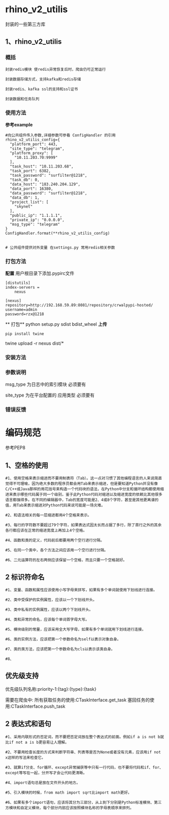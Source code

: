# rhino_v2_utilis
封装的一些第三方库


## 1、rhino_v2_utilis
### 概括

    封装redis模块 使redis异常恢复后时，爬虫仍可正常运行

    封装数据存储方式，支持kafka和redis存储

    封装redis、kafka ssl的支持和ssl证书

    封装数据和任务队列


### 使用方法
**参考example**
```
#向公共组件传入参数,详细参数可参看 ConfigHandler 的引用
rhino_v2_utilis_config={
  "platform_port": 443,
  "site_type": "telegram",
  "platform_proxy": [
    "10.11.203.70:9999"
  ],
  "task_host": "10.11.203.68",
  "task_port": 6382,
  "task_password": "surfilter@1218",
  "task_db": 0,
  "data_host": "183.240.204.129",
  "data_port": 16380,
  "data_password": "surfilter@1218",
  "data_db": 1,
  "project_list": [
    "skynet"
  ],
  "public_ip": "1.1.1.1",
  "private_ip": "0.0.0.0",
  "msg_type": "telegram"
}
ConfigHandler.format(**rhino_v2_utilis_config)


# 公共组件提供对外变量 在settings.py 常用redis相关参数
```
   
    
### 打包方法
**配置**
用户根目录下添加.pypirc文件
```text
[distutils]
index-servers =
    nexus
 
[nexus]
repository=http://192.168.59.89:8081/repository/crwalpypi-hosted/
username=admin
password=rzx@1218
```
** 打包**
python setup.py sdist bdist_wheel
**上传**
```text
pip install twine
```
twine upload -r nexus dist/* 

### 安装方法

### 参数说明
msg_type 为日志中的索引模块 必须要有 

site_type 为在平台配置的 应用类型 必须要有

### 错误反馈


# 编码规范
参考PEP8
## 1、空格的使用
```text
#1、使用空格来表示缩进而不要用制表符（Tab）。这一点对习惯了其他编程语言的人来说简直觉得不可理喻，因为绝大多数的程序员都会用Tab来表示缩进，但是要知道Python并没有像C/C++或Java那样的用花括号来构造一个代码块的语法，在Python中分支和循环结构都使用缩进来表示哪些代码属于同一个级别，鉴于此Python代码对缩进以及缩进宽度的依赖比其他很多语言都强得多。在不同的编辑器中，Tab的宽度可能是2、4或8个字符，甚至是其他更离谱的值，用Tab来表示缩进对Python代码来说可能是一场灾难。

#2、和语法相关的每一层缩进都用4个空格来表示。

#3、每行的字符数不要超过79个字符，如果表达式因太长而占据了多行，除了首行之外的其余各行都应该在正常的缩进宽度上再加上4个空格。

#4、函数和类的定义，代码前后都要用两个空行进行分隔。

#5、在同一个类中，各个方法之间应该用一个空行进行分隔。

#6、二元运算符的左右两侧应该保留一个空格，而且只要一个空格就好。
```
## 2 标识符命名
```text
#1、变量、函数和属性应该使用小写字母来拼写，如果有多个单词就使用下划线进行连接。

#2、类中受保护的实例属性，应该以一个下划线开头。

#3、类中私有的实例属性，应该以两个下划线开头。

#4、类和异常的命名，应该每个单词首字母大写。

#5、模块级别的常量，应该采用全大写字母，如果有多个单词就用下划线进行连接。

#6、类的实例方法，应该把第一个参数命名为self以表示对象自身。

#7、类的类方法，应该把第一个参数命名为cls以表示该类自身。

#8、
```

## 优先级支持
优先级队列名称:priority-1:{tag}:{type}:{task}

需要在爬虫中:
所有获取任务的使用:CTaskInterface.get_task
塞回任务的使用:CTaskInterface.push_task

## 2 表达式和语句
```text
#1、采用内联形式的否定词，而不要把否定词放在整个表达式的前面。例如if a is not b就比if not a is b更容易让人理解。

#2、不要用检查长度的方式来判断字符串、列表等是否为None或者没有元素，应该用if not x这样的写法来检查它。

#3、就算if分支、for循环、except异常捕获等中只有一行代码，也不要将代码和if、for、except等写在一起，分开写才会让代码更清晰。

#4、import语句总是放在文件开头的地方。

#5、引入模块的时候，from math import sqrt比import math更好。

#6、如果有多个import语句，应该将其分为三部分，从上到下分别是Python标准模块、第三方模块和自定义模块，每个部分内部应该按照模块名称的字母表顺序来排列。
```